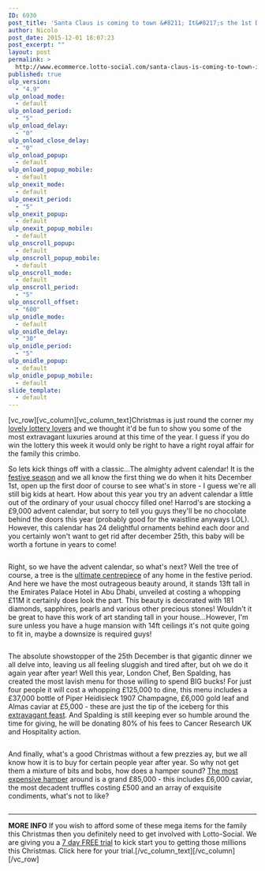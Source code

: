 ```yaml
---
ID: 6930
post_title: 'Santa Claus is coming to town &#8211; It&#8217;s the 1st December guys!'
author: Nicolo
post_date: 2015-12-01 18:07:23
post_excerpt: ""
layout: post
permalink: >
  http://www.ecommerce.lotto-social.com/santa-claus-is-coming-to-town-its-the-1st-december-guys/
published: true
ulp_version:
  - "4.9"
ulp_onload_mode:
  - default
ulp_onload_period:
  - "5"
ulp_onload_delay:
  - "0"
ulp_onload_close_delay:
  - "0"
ulp_onload_popup:
  - default
ulp_onload_popup_mobile:
  - default
ulp_onexit_mode:
  - default
ulp_onexit_period:
  - "5"
ulp_onexit_popup:
  - default
ulp_onexit_popup_mobile:
  - default
ulp_onscroll_popup:
  - default
ulp_onscroll_popup_mobile:
  - default
ulp_onscroll_mode:
  - default
ulp_onscroll_period:
  - "5"
ulp_onscroll_offset:
  - "600"
ulp_onidle_mode:
  - default
ulp_onidle_delay:
  - "30"
ulp_onidle_period:
  - "5"
ulp_onidle_popup:
  - default
ulp_onidle_popup_mobile:
  - default
slide_template:
  - default
---
```

[vc_row][vc_column][vc_column_text]Christmas is just round the corner my <a href="/win-lottery-syndicates/?OL=8&amp;TP1=blog&amp;TP2=&amp;IP=&amp;Prosub_ID=2257&amp;a_bid=dc7c5227">lovely lottery lovers</a> and we thought it'd be fun to show you some of the most extravagant luxuries around at this time of the year. I guess if you do win the lottery this week it would only be right to have a right royal affair for the family this crimbo.

So lets kick things off with a classic...The almighty advent calendar! It is the <a href="/win-lottery-syndicates/?OL=8&amp;TP1=blog&amp;TP2=&amp;IP=&amp;Prosub_ID=2257&amp;a_bid=dc7c5227">festive season</a> and we all know the first thing we do when it hits December 1st, open up the first door of course to see what's in store - I guess we're all still big kids at heart. How about this year you try an advent calendar a little out of the ordinary of your usual choccy filled one! Harrod's are stocking a £9,000 advent calendar, but sorry to tell you guys they'll be no chocolate behind the doors this year (probably good for the waistline anyways LOL). However, this calendar has 24 delightful ornaments behind each door and you certainly won't want to get rid after december 25th, this baby will be worth a fortune in years to come!

<img class="aligncenter" src="http://2.bp.blogspot.com/-_dUw02JUeng/VlxjYknhiZI/AAAAAAAAAHI/8kwZcKBzK9A/s1600/Screen%2BShot%2B2015-11-30%2Bat%2B14.36.17.png" alt="" border="0" />

Right, so we have the advent calendar, so what's next? Well the tree of course, a tree is the <a href="/win-lottery-syndicates/?OL=8&amp;TP1=blog&amp;TP2=&amp;IP=&amp;Prosub_ID=2257&amp;a_bid=dc7c5227">ultimate centrepiece</a> of any home in the festive period. And here we have the most outrageous beauty around, it stands 13ft tall in the Emirates Palace Hotel in Abu Dhabi, unveiled at costing a whopping £11M it certainly does look the part. This beauty is decorated with 181 diamonds, sapphires, pearls and various other precious stones! Wouldn't it be great to have this work of art standing tall in your house...However, I'm sure unless you have a huge mansion with 14ft ceilings it's not quite going to fit in, maybe a downsize is required guys!

<img class="aligncenter" src="http://1.bp.blogspot.com/-6MtB0WW9ZV4/VlxkZoHOObI/AAAAAAAAAHQ/M3f3aInyBvc/s1600/Screen%2BShot%2B2015-11-30%2Bat%2B14.36.28.png" alt="" border="0" />

The absolute showstopper of the 25th December is that gigantic dinner we all delve into, leaving us all feeling sluggish and tired after, but oh we do it again year after year! Well this year, London Chef, Ben Spalding, has created the most lavish menu for those willing to spend BIG bucks! For just four people it will cost a whopping £125,000 to dine, this menu includes a £37,000 bottle of Piper Heidisieck 1907 Champagne, £6,000 gold leaf and Almas caviar at £5,000 - these are just the tip of the iceberg for this <a href="/win-lottery-syndicates/?OL=8&amp;TP1=blog&amp;TP2=&amp;IP=&amp;Prosub_ID=2257&amp;a_bid=dc7c5227">extravagant feast</a>. And Spalding is still keeping ever so humble around the time for giving, he will be donating 80% of his fees to Cancer Research UK and Hospitality action.

<img class="aligncenter" src="http://3.bp.blogspot.com/-FKRPwJYSgP4/VlxmWrffm3I/AAAAAAAAAHc/RglKV7FzACw/s1600/Screen%2BShot%2B2015-11-30%2Bat%2B14.36.42.png" alt="" border="0" />

And finally, what's a good Christmas without a few prezzies ay, but we all know how it is to buy for certain people year after year. So why not get them a mixture of bits and bobs, how does a hamper sound? <a href="/win-lottery-syndicates/?OL=8&amp;TP1=blog&amp;TP2=&amp;IP=&amp;Prosub_ID=2257&amp;a_bid=dc7c5227">The most expensive hamper</a> around is a grand £85,000 - this includes £6,000 caviar, the most decadent truffles costing £500 and an array of exquisite condiments, what's not to like?

<img class="aligncenter" src="http://4.bp.blogspot.com/-EXruQyw0yj8/Vlxn-O-Ku9I/AAAAAAAAAHo/fIxZOmhYHRk/s1600/Screen%2BShot%2B2015-11-30%2Bat%2B14.36.56.png" alt="" border="0" />

------------------------------------------------

<b>MORE INFO</b>
If you wish to afford some of these mega items for the family this Christmas then you definitely need to get involved with Lotto-Social. We are giving you a <a href="/win-lottery-syndicates/?OL=8&amp;TP1=blog&amp;TP2=&amp;IP=&amp;Prosub_ID=2257&amp;a_bid=dc7c5227">7 day FREE trial</a> to kick start you to getting those millions this Christmas. Click here for your trial.[/vc_column_text][/vc_column][/vc_row]